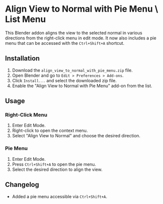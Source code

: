
# Align View to Normal with Pie Menu \ List Menu

This Blender addon aligns the view to the selected normal in various directions from the right-click menu in edit mode. It now also includes a pie menu that can be accessed with the `Ctrl+Shift+A` shortcut.

## Installation

1. Download the `align_view_to_normal_with_pie_menu.zip` file.
2. Open Blender and go to `Edit > Preferences > Add-ons`.
3. Click `Install...` and select the downloaded zip file.
4. Enable the "Align View to Normal with Pie Menu" add-on from the list.

## Usage

### Right-Click Menu

1. Enter Edit Mode.
2. Right-click to open the context menu.
3. Select "Align View to Normal" and choose the desired direction.

### Pie Menu

1. Enter Edit Mode.
2. Press `Ctrl+Shift+A` to open the pie menu.
3. Select the desired direction to align the view.

## Changelog

- Added a pie menu accessible via `Ctrl+Shift+A`.

